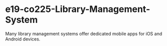 # e19-co225-Library-Management-System

Many library management systems offer dedicated mobile apps for iOS and Android devices.
